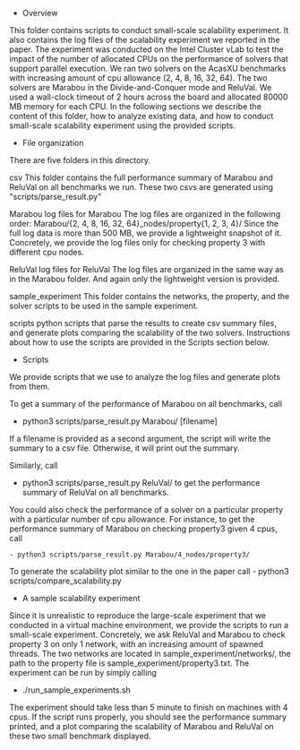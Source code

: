 - Overview

This folder contains scripts to conduct small-scale scalability experiment.
It also contains the log files of the scalability experiment we reported in the paper.
The experiment was conducted on the Intel Cluster vLab to test the impact of the number
of allocated CPUs on the performance of solvers that support parallel execution.
We ran two solvers on the AcasXU benchmarks with increasing amount of cpu 
allowance  (2, 4, 8, 16, 32, 64). The two solvers are Marabou in the Divide-and-Conquer
mode and ReluVal. We used a wall-clock timeout of 2 hours across the board and allocated
80000 MB memory for each CPU.
In the following sections we describe the content of this folder, how to analyze existing
data, and how to conduct small-scale scalability experiment using the provided scripts.

- File organization

There are five folders in this directory.

  csv
    This folder contains the full performance summary of Marabou and ReluVal on all benchmarks
    we run. These two csvs are generated using "scripts/parse_result.py"
  
  Marabou
    log files for Marabou
    The log files are organized in the following order:
     Marabou/{2, 4, 8, 16, 32, 64}_nodes/property{1, 2, 3, 4}/
    Since the full log data is more than 500 MB, we provide a lightweight snapshot of it.
    Concretely, we provide the log files only for checking property 3 with different
    cpu nodes.
  
  ReluVal
    log files for ReluVal
    The log files are organized in the same way as in the Marabou folder. And again only
    the lightweight version is provided.

  sample_experiment
    This folder contains the networks, the property, and the solver scripts to be used in
    the sample experiment.

  scripts
    python scripts that parse the results to create csv summary files, and generate
    plots comparing the scalability of the two solvers. Instructions about how to use 
    the scripts are provided in the Scripts section below.


- Scripts

We provide scripts that we use to analyze the log files and generate plots from them.

To get a summary of the performance of Marabou on all benchmarks, call
   - python3 scripts/parse_result.py Marabou/ [filename]

If a filename is provided as a second argument, the script will write the summary to
a csv file. Otherwise, it will print out the summary.

Similarly, call
   - python3 scripts/parse_result.py ReluVal/ 
to get the performance summary of ReluVal on all benchmarks.

You could also check the performance of a solver on a particular property with a particular
number of cpu allowance. For instance, to get the performance summary of Marabou on checking
property3 given 4 cpus, call

    - python3 scripts/parse_result.py Marabou/4_nodes/property3/

To generate the scalability plot similar to the one in the paper call
    - python3 scripts/compare_scalability.py


- A sample scalability experiment

Since it is unrealistic to reproduce the large-scale experiment that we conducted
in a virtual machine environment, we provide the scripts to run a small-scale
experiment. Concretely, we ask ReluVal and Marabou to check property 3 on only 1
network, with an increasing amount of spawned threads. The two networks are located
in sample_experiment/networks/, the path to the property file is
sample_experiment/property3.txt. The experiment can be run by simply calling
   - ./run_sample_experiments.sh

The experiment should take less than 5 minute to finish on machines with 4 cpus.
If the script runs properly, you should see the performance summary printed, and a
plot comparing the scalability of Marabou and ReluVal on these two small benchmark
displayed.